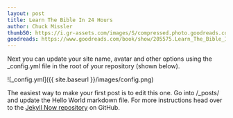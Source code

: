 ```yaml
---
layout: post
title: Learn The Bible In 24 Hours
author: Chuck Missler
thumb50: https://i.gr-assets.com/images/S/compressed.photo.goodreads.com/books/1388908071i/205575._SX50_.jpg
goodreads: https://www.goodreads.com/book/show/205575.Learn_The_Bible_In_24_Hours
---
```


Next you can update your site name, avatar and other options using the _config.yml file in the root of your repository (shown below).

![_config.yml]({{ site.baseurl }}/images/config.png)

The easiest way to make your first post is to edit this one. Go into /_posts/ and update the Hello World markdown file. For more instructions head over to the [Jekyll Now repository](https://github.com/barryclark/jekyll-now) on GitHub.
